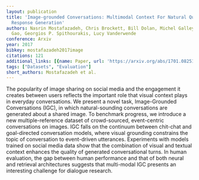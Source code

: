 ```yaml
---
layout: publication
title: 'Image-grounded Conversations: Multimodal Context For Natural Question And
  Response Generation'
authors: Nasrin Mostafazadeh, Chris Brockett, Bill Dolan, Michel Galley, Jianfeng
  Gao, Georgios P. Spithourakis, Lucy Vanderwende
conference: Arxiv
year: 2017
bibkey: mostafazadeh2017image
citations: 121
additional_links: [{name: Paper, url: 'https://arxiv.org/abs/1701.08251'}]
tags: ["Datasets", "Evaluation"]
short_authors: Mostafazadeh et al.
---
```

The popularity of image sharing on social media and the engagement it creates
between users reflects the important role that visual context plays in everyday
conversations. We present a novel task, Image-Grounded Conversations (IGC), in
which natural-sounding conversations are generated about a shared image. To
benchmark progress, we introduce a new multiple-reference dataset of
crowd-sourced, event-centric conversations on images. IGC falls on the
continuum between chit-chat and goal-directed conversation models, where visual
grounding constrains the topic of conversation to event-driven utterances.
Experiments with models trained on social media data show that the combination
of visual and textual context enhances the quality of generated conversational
turns. In human evaluation, the gap between human performance and that of both
neural and retrieval architectures suggests that multi-modal IGC presents an
interesting challenge for dialogue research.
